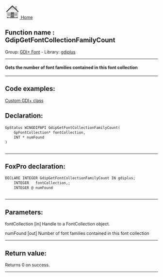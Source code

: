 [<img src="../../images/home.png"> Home ](https://github.com/VFPX/Win32API)  

## Function name : GdipGetFontCollectionFamilyCount
Group: [GDI+ Font](../../functions_group.md#GDIplus_Font)  -  Library: [gdiplus](../../Libraries.md#gdiplus)  
***  


#### Gets the number of font families contained in this font collection
***  


## Code examples:
[Custom GDI+ class](../../samples/sample_450.md)  

## Declaration:
```foxpro  
GpStatus WINGDIPAPI GdipGetFontCollectionFamilyCount(
	GpFontCollection* fontCollection,
	INT * numFound
)
  
```  
***  


## FoxPro declaration:
```foxpro  
DECLARE INTEGER GdipGetFontCollectionFamilyCount IN gdiplus;
	INTEGER   fontCollection,;
	INTEGER @ numFound
  
```  
***  


## Parameters:
fontCollection
[in] Handle to a FontCollection object.

numFound
[out] Number of font families contained in this font collection  
***  


## Return value:
Returns 0 on success.  
***  

